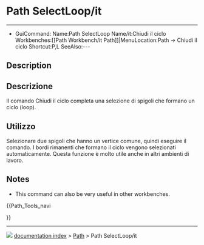 # Path SelectLoop/it
---
- GuiCommand:   Name:Path SelectLoop   Name/it:Chiudi il ciclo   Workbenches:[[Path Workbench/it   Path]]|MenuLocation:Path → Chiudi il ciclo   Shortcut:P,L   SeeAlso:---


</div>

## Description


<div class="mw-translate-fuzzy">

## Descrizione

Il comando Chiudi il ciclo completa una selezione di spigoli che formano un ciclo (loop).


</div>



## Utilizzo


<div class="mw-translate-fuzzy">

Selezionare due spigoli che hanno un vertice comune, quindi eseguire il comando. I bordi rimanenti che formano il ciclo vengono selezionati automaticamente. Questa funzione è molto utile anche in altri ambienti di lavoro.


</div>

## Notes

-   This command can also be very useful in other workbenches.





{{Path_Tools_navi

}}



---
![](images/Button_right.svg) [documentation index](../README.md) > [Path](Path_Workbench.md) > Path SelectLoop/it
